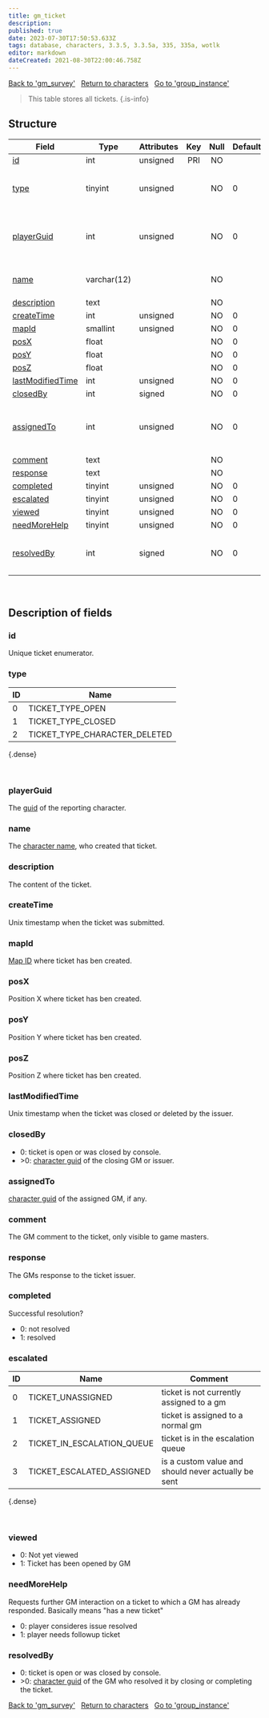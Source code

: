 ```yaml
---
title: gm_ticket
description:
published: true
date: 2023-07-30T17:50:53.633Z
tags: database, characters, 3.3.5, 3.3.5a, 335, 335a, wotlk
editor: markdown
dateCreated: 2021-08-30T22:00:46.758Z
---
```


<a href="https://trinitycore.info/en/database/335/characters/gm_survey" class="mt-5 v-btn v-btn--depressed v-btn--flat v-btn--outlined theme--light v-size--default darkblue--text text--lighten-3"><span class="v-btn__content"><i aria-hidden="true" class="v-icon notranslate v-icon--left mdi mdi-arrow-left theme--light"></i><span>Back to 'gm_survey'</span></span></a>&nbsp;&nbsp;&nbsp;<a href="https://trinitycore.info/en/database/335/characters/home" class="mt-5 v-btn v-btn--depressed v-btn--flat v-btn--outlined theme--light v-size--default darkblue--text text--lighten-3"><span class="v-btn__content"><i aria-hidden="true" class="v-icon notranslate v-icon--left mdi mdi-home-outline theme--light"></i><span>Return to characters</span></span></a>&nbsp;&nbsp;&nbsp;<a href="https://trinitycore.info/en/database/335/characters/group_instance" class="mt-5 v-btn v-btn--depressed v-btn--flat v-btn--outlined theme--light v-size--default darkblue--text text--lighten-3"><span class="v-btn__content"><span>Go to 'group_instance'</span><i aria-hidden="true" class="v-icon notranslate v-icon--right mdi mdi-arrow-right theme--light"></i></span></a>

> This table stores all tickets.
{.is-info}


## Structure

| Field | Type | Attributes | Key | Null | Default | Extra | Comment |
| --- | --- | --- | :---: | :---: | --- | --- | --- |
| [id](#id) | int | unsigned | PRI | NO |  | auto_increment |  |
| [type](#type) | tinyint | unsigned |  | NO | 0 |  | 0 open, 1 closed, 2 character deleted |
| [playerGuid](#playerguid) | int | unsigned |  | NO | 0 |  | Global Unique Identifier of ticket creator |
| [name](#name) | varchar(12) |  |  | NO |  |  | Name of ticket creator |
| [description](#description) | text |  |  | NO |  |  |  |
| [createTime](#createtime) | int | unsigned |  | NO | 0 |  |  |
| [mapId](#mapid) | smallint | unsigned |  | NO | 0 |  |  |
| [posX](#posx) | float |  |  | NO | 0 |  |  |
| [posY](#posy) | float |  |  | NO | 0 |  |  |
| [posZ](#posz) | float |  |  | NO | 0 |  |  |
| [lastModifiedTime](#lastmodifiedtime) | int | unsigned |  | NO | 0 |  |  |
| [closedBy](#closedby) | int | signed |  | NO | 0 |  |  |
| [assignedTo](#assignedto) | int | unsigned |  | NO | 0 |  | GUID of admin to whom ticket is assigned |
| [comment](#comment) | text |  |  | NO |  |  |  |
| [response](#response) | text |  |  | NO |  |  |  |
| [completed](#completed) | tinyint | unsigned |  | NO | 0 |  |  |
| [escalated](#escalated) | tinyint | unsigned |  | NO | 0 |  |  |
| [viewed](#viewed) | tinyint | unsigned |  | NO | 0 |  |  |
| [needMoreHelp](#needmorehelp) | tinyint | unsigned |  | NO | 0 |  |  |
| [resolvedBy](#resolvedby) | int | signed |  | NO | 0 |  | GUID of GM who resolved the ticket |
&nbsp;
## Description of fields

### id
Unique ticket enumerator.
&nbsp;

### type
| ID | Name |
|----|------|
| 0 | TICKET_TYPE_OPEN |
| 1 | TICKET_TYPE_CLOSED |
| 2 | TICKET_TYPE_CHARACTER_DELETED |
{.dense}

&nbsp;

### playerGuid
The [guid](../characters/characters#guid) of the reporting character.
&nbsp;

### name
The [character name](../characters/characters#name), who created that ticket.
&nbsp;

### description
The content of the ticket.
&nbsp;

### createTime
Unix timestamp when the ticket was submitted.
&nbsp;

### mapId
[Map ID](/files/DBC/335/map#id) where ticket has ben created.
&nbsp;

### posX
Position X where ticket has ben created.
&nbsp;

### posY
Position Y where ticket has ben created.
&nbsp;

### posZ
Position Z where ticket has ben created.
&nbsp;

### lastModifiedTime
Unix timestamp when the ticket was closed or deleted by the issuer.
&nbsp;

### closedBy
* 0: ticket is open or was closed by console.
* \>0: [character guid](../characters/characters#guid) of the closing GM or issuer.
&nbsp;

### assignedTo
[character guid](../characters/characters#guid) of the assigned GM, if any.
&nbsp;

### comment
The GM comment to the ticket, only visible to game masters.
&nbsp;

### response
The GMs response to the ticket issuer.
&nbsp;

### completed
Successful resolution?
* 0: not resolved
* 1: resolved
&nbsp;

### escalated
| ID | Name | Comment|
|----|------|--------|
| 0 | TICKET_UNASSIGNED | ticket is not currently assigned to a gm |
| 1 | TICKET_ASSIGNED | ticket is assigned to a normal gm |
| 2 | TICKET_IN_ESCALATION_QUEUE | ticket is in the escalation queue |
| 3 | TICKET_ESCALATED_ASSIGNED | is a custom value and should never actually be sent |
{.dense}

&nbsp;

### viewed
* 0: Not yet viewed
* 1: Ticket has been opened by GM
&nbsp;

### needMoreHelp
Requests further GM interaction on a ticket to which a GM has already responded. Basically means "has a new ticket"
* 0: player consideres issue resolved
* 1: player needs followup ticket
&nbsp;

### resolvedBy
* 0: ticket is open or was closed by console.
* \>0: [character guid](../characters/characters#guid) of the GM who resolved it by closing or completing the ticket.
&nbsp;

<a href="https://trinitycore.info/en/database/335/characters/gm_survey" class="mt-5 v-btn v-btn--depressed v-btn--flat v-btn--outlined theme--light v-size--default darkblue--text text--lighten-3"><span class="v-btn__content"><i aria-hidden="true" class="v-icon notranslate v-icon--left mdi mdi-arrow-left theme--light"></i><span>Back to 'gm_survey'</span></span></a>&nbsp;&nbsp;&nbsp;<a href="https://trinitycore.info/en/database/335/characters/home" class="mt-5 v-btn v-btn--depressed v-btn--flat v-btn--outlined theme--light v-size--default darkblue--text text--lighten-3"><span class="v-btn__content"><i aria-hidden="true" class="v-icon notranslate v-icon--left mdi mdi-home-outline theme--light"></i><span>Return to characters</span></span></a>&nbsp;&nbsp;&nbsp;<a href="https://trinitycore.info/en/database/335/characters/group_instance" class="mt-5 v-btn v-btn--depressed v-btn--flat v-btn--outlined theme--light v-size--default darkblue--text text--lighten-3"><span class="v-btn__content"><span>Go to 'group_instance'</span><i aria-hidden="true" class="v-icon notranslate v-icon--right mdi mdi-arrow-right theme--light"></i></span></a>
